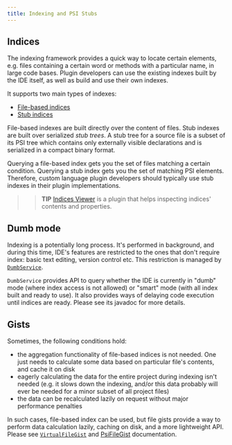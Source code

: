 ```yaml
---
title: Indexing and PSI Stubs
---
```


## Indices

The indexing framework provides a quick way to locate certain elements, e.g. files containing a certain word or methods with a particular name, in large code bases. Plugin developers can use the existing indexes built by the IDE itself, as well as build and use their own indexes.

It supports two main types of indexes:

* [File-based indices](/basics/indexing_and_psi_stubs/file_based_indexes.md)
* [Stub indices](/basics/indexing_and_psi_stubs/stub_indexes.md)

File-based indexes are built directly over the content of files. Stub indexes are built over serialized *stub trees*. A stub tree for a source file is a subset of its PSI tree which contains only externally visible declarations and is serialized in a compact binary format.

Querying a file-based index gets you the set of files matching a certain condition. Querying a stub index gets you the set of matching PSI elements. Therefore, custom language plugin developers should typically use stub indexes in their plugin implementations.

>> **TIP** [Indices Viewer](https://plugins.jetbrains.com/plugin/13029-indices-viewer/) is a plugin that helps inspecting indices' contents and properties.

## Dumb mode

Indexing is a potentially long process. It's performed in background, and during this time, IDE's features are restricted to the ones that don't require index: basic text editing, version control etc. This restriction is managed by [`DumbService`](upsource:///platform/core-api/src/com/intellij/openapi/project/DumbService.java).

`DumbService` provides API to query whether the IDE is currently in "dumb" mode (where index access is not allowed) or "smart" mode (with all index built and ready to use). It also provides ways of delaying code execution until indices are ready. Please see its javadoc for more details.

## Gists

Sometimes, the following conditions hold:

* the aggregation functionality of file-based indices is not needed. One just needs to calculate some data based on particular file's contents, and cache it on disk
* eagerly calculating the data for the entire project during indexing isn't needed (e.g. it slows down the indexing, and/or this data probably will ever be needed for a minor subset of all project files)
* the data can be recalculated lazily on request without major performance penalties

In such cases, file-based index can be used, but file gists provide a way to perform data calculation lazily, caching on disk, and a more lightweight API. Please see [`VirtualFileGist`](upsource:///platform/indexing-api/src/com/intellij/util/gist/VirtualFileGist.java) and [PsiFileGist](upsource:///platform/indexing-api/src/com/intellij/util/gist/PsiFileGist.java) documentation.
